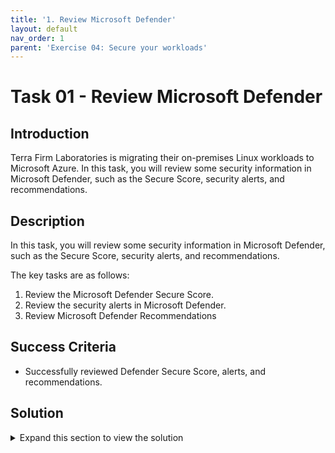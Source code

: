 ```yaml
---
title: '1. Review Microsoft Defender'
layout: default
nav_order: 1
parent: 'Exercise 04: Secure your workloads'
---
```


# Task 01 - Review Microsoft Defender

## Introduction

Terra Firm Laboratories is migrating their on-premises Linux workloads to Microsoft Azure. In this task, you will review some security information in Microsoft Defender, such as the Secure Score, security alerts, and recommendations.

## Description

In this task, you will review some security information in Microsoft Defender, such as the Secure Score, security alerts, and recommendations. 

The key tasks are as follows:

1. Review the Microsoft Defender Secure Score.
1. Review the security alerts in Microsoft Defender.
1. Review Microsoft Defender Recommendations

## Success Criteria

* Successfully reviewed Defender Secure Score, alerts, and recommendations.

## Solution

<details markdown="block">
<summary>Expand this section to view the solution</summary>

1. Sign in to the [Azure Portal](https://portal.azure.com). Ensure that you're using a subscription associated with the same resources you created during the lab set up.

1. In the **Search resources, services, and docs** box at the top of the portal, search for **Microsoft Defender for Cloud**, then select the **Microsoft Defender for Cloud** service.

1. On the **Microsoft Defender for Cloud \| Overview** blade, in the **Security posture** tile, review your **Secure Score**.

    >**Note**: Selecting the secure score chart lets you determine how the value has been calculated.

1. Navigate back to the **Microsoft Defender for Cloud \| Overview** blade, under the **General** section, select **Security alerts**.

>**Note**: In this window, you can view and analyze all Microsoft Defender security alerts fired.

1. Navigate back to the **Microsoft Defender for Cloud \| Overview** blade, under the **General** section, select **Recommendations**.

>**Note**: In this window, you can view all Microsoft Defender recommendations and your progress in implementing such recommendations.

</details>
